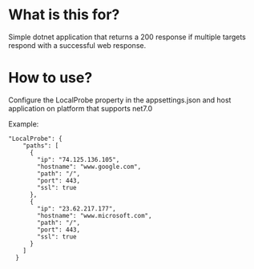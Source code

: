 # What is this for?
Simple dotnet application that returns a 200 response if multiple targets respond with a successful web response. 

# How to use?
Configure the LocalProbe property in the appsettings.json and host application on platform that supports net7.0

Example:
```
"LocalProbe": {    
    "paths": [
      {
        "ip": "74.125.136.105",
        "hostname": "www.google.com",
        "path": "/",
        "port": 443,
        "ssl": true
      },
      {
        "ip": "23.62.217.177",
        "hostname": "www.microsoft.com",
        "path": "/",
        "port": 443,
        "ssl": true
      }
    ]
  }
```